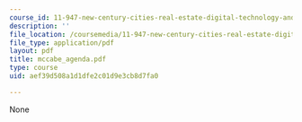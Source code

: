 ```yaml
---
course_id: 11-947-new-century-cities-real-estate-digital-technology-and-design-fall-2004
description: ''
file_location: /coursemedia/11-947-new-century-cities-real-estate-digital-technology-and-design-fall-2004/aef39d508a1d1dfe2c01d9e3cb8d7fa0_mccabe_agenda.pdf
file_type: application/pdf
layout: pdf
title: mccabe_agenda.pdf
type: course
uid: aef39d508a1d1dfe2c01d9e3cb8d7fa0

---
```

None